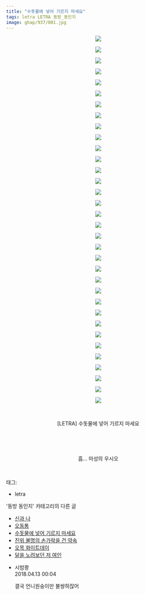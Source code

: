 ```yaml
---
title: "수돗물에 넣어 기르지 마세요"
tags: letra LETRA 동방_동인지
image: ghap/937/001.jpg
---
```

<div class="article">
<p style="text-align: center; clear: none; float: none;"><img src="{{ site.nasurl }}/ghap/937/001.jpg"/></p>
<p style="text-align: center; clear: none; float: none;"><img src="{{ site.nasurl }}/ghap/937/002.jpg"/></p>
<p style="text-align: center; clear: none; float: none;"><img src="{{ site.nasurl }}/ghap/937/003.jpg"/></p>
<p style="text-align: center; clear: none; float: none;"><img src="{{ site.nasurl }}/ghap/937/004.jpg"/></p>
<p style="text-align: center; clear: none; float: none;"><img src="{{ site.nasurl }}/ghap/937/005.jpg"/></p>
<p style="text-align: center; clear: none; float: none;"><img src="{{ site.nasurl }}/ghap/937/006.jpg"/></p>
<p style="text-align: center; clear: none; float: none;"><img src="{{ site.nasurl }}/ghap/937/007.jpg"/></p>
<p style="text-align: center; clear: none; float: none;"><img src="{{ site.nasurl }}/ghap/937/008.jpg"/></p>
<p style="text-align: center; clear: none; float: none;"><img src="{{ site.nasurl }}/ghap/937/009.jpg"/></p>
<p style="text-align: center; clear: none; float: none;"><img src="{{ site.nasurl }}/ghap/937/010.jpg"/></p>
<p style="text-align: center; clear: none; float: none;"><img src="{{ site.nasurl }}/ghap/937/011.jpg"/></p>
<p style="text-align: center; clear: none; float: none;"><img src="{{ site.nasurl }}/ghap/937/012.jpg"/></p>
<p style="text-align: center; clear: none; float: none;"><img src="{{ site.nasurl }}/ghap/937/013.jpg"/></p>
<p style="text-align: center; clear: none; float: none;"><img src="{{ site.nasurl }}/ghap/937/014.jpg"/></p>
<p style="text-align: center; clear: none; float: none;"><img src="{{ site.nasurl }}/ghap/937/015.jpg"/></p>
<p style="text-align: center; clear: none; float: none;"><img src="{{ site.nasurl }}/ghap/937/016.jpg"/></p>
<p style="text-align: center; clear: none; float: none;"><img src="{{ site.nasurl }}/ghap/937/017.jpg"/></p>
<p style="text-align: center; clear: none; float: none;"><img src="{{ site.nasurl }}/ghap/937/018.jpg"/></p>
<p style="text-align: center; clear: none; float: none;"><img src="{{ site.nasurl }}/ghap/937/019.jpg"/></p>
<p style="text-align: center; clear: none; float: none;"><img src="{{ site.nasurl }}/ghap/937/020.jpg"/></p>
<p style="text-align: center; clear: none; float: none;"><img src="{{ site.nasurl }}/ghap/937/021.jpg"/></p>
<p style="text-align: center; clear: none; float: none;"><img src="{{ site.nasurl }}/ghap/937/022.jpg"/></p>
<p style="text-align: center; clear: none; float: none;"><img src="{{ site.nasurl }}/ghap/937/023.jpg"/></p>
<p style="text-align: center; clear: none; float: none;"><img src="{{ site.nasurl }}/ghap/937/024.jpg"/></p>
<p style="text-align: center; clear: none; float: none;"><img src="{{ site.nasurl }}/ghap/937/025.jpg"/></p>
<p style="text-align: center; clear: none; float: none;"><img src="{{ site.nasurl }}/ghap/937/026.jpg"/></p>
<p style="text-align: center; clear: none; float: none;"><img src="{{ site.nasurl }}/ghap/937/027.jpg"/></p>
<p style="text-align: center; clear: none; float: none;"><img src="{{ site.nasurl }}/ghap/937/028.jpg"/></p>
<p style="text-align: center; clear: none; float: none;"><img src="{{ site.nasurl }}/ghap/937/029.jpg"/></p>
<p style="text-align: center; clear: none; float: none;"><img src="{{ site.nasurl }}/ghap/937/030.jpg"/></p>
<p style="text-align: center; clear: none; float: none;"><img src="{{ site.nasurl }}/ghap/937/031.jpg"/></p>
<p style="text-align: center; clear: none; float: none;"><img src="{{ site.nasurl }}/ghap/937/032.jpg"/></p>
<p style="text-align: center; clear: none; float: none;"><img src="{{ site.nasurl }}/ghap/937/033.jpg"/></p>
<p style="text-align: center; clear: none; float: none;"><img src="{{ site.nasurl }}/ghap/937/034.jpg"/></p>
<p style="text-align: center; clear: none; float: none;"><br/></p>
<p style="text-align: center; clear: none; float: none;">[LETRA] 수돗물에 넣어 기르지 마세요</p>
<p style="text-align: center; clear: none; float: none;"><br/></p>
<p style="text-align: center; clear: none; float: none;"><br/></p>
<p style="text-align: center; clear: none; float: none;">흠... 마성의 우시오</p>
<p><br/></p>
</div><div class="tagTrail">
<p>태그: </p>
<ul>
<li>letra</li>
</ul>
</div><div class="another">
<p>'동방 동인지' 카테고리의 다른 글</p>
<ul>
<li><a href="/2016-07-19-ghap_939">신과 나</a></li>
<li><a href="/2016-07-19-ghap_938">오동통</a></li>
<li><a href="/2016-07-19-ghap_937">수돗물에 넣어 기르지 마세요</a></li>
<li><a href="/2016-07-19-ghap_935">진위 불명의 손가락을 건 약속</a></li>
<li><a href="/2016-07-19-ghap_934">오목 화이트데이</a></li>
<li><a href="/2016-07-19-ghap_933">달을 노려보던 저 여인</a></li>
</ul>
</div><div class="cb_module cb_fluid">
<div class="cb_wrt cb_profile">
<div class="comment">
<ul>
<li class="cb_thumb_off" id="comment15238056">
<div class="cb_comment_area">
<div class="cb_info_area">
<div class="cb_section">
<span class="cb_nick_name">시밤쾅</span>
</div>
<div class="cb_section">
<span class="cb_date">2018.04.13 00:04 </span>
</div>
</div>
<div class="cb_dsc_comment">
<p class="cb_dsc">
											결국 언니원숭이만 불쌍하잖어
										</p>
</div>
</div></li>
</ul>
</div>
</div><!-- commentList close -->
</div>